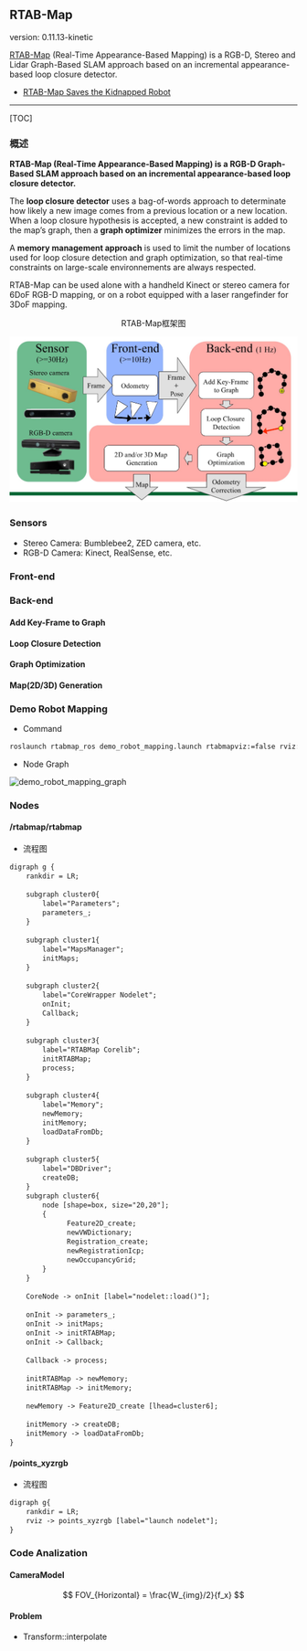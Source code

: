 ## RTAB-Map

version: 0.11.13-kinetic

[RTAB-Map](http://introlab.github.io/rtabmap/) (Real-Time Appearance-Based Mapping) is a RGB-D, Stereo and Lidar Graph-Based SLAM approach based on an incremental appearance-based loop closure detector.

* [RTAB-Map Saves the Kidnapped Robot](http://www.pirobot.org/wordpress/rtab-map-saves-the-kidnapped-robot/)

----

[TOC]

### 概述

**RTAB-Map (Real-Time Appearance-Based Mapping) is a RGB-D Graph-Based SLAM approach based on an incremental appearance-based loop closure detector.**   

The **loop closure detector** uses a bag-of-words approach to determinate how likely a new image comes from a previous location or a new location. When a loop closure hypothesis is accepted, a new constraint is added to the map’s graph, then a **graph optimizer** minimizes the errors in the map.   

A **memory management approach** is used to limit the number of locations used for loop closure detection and graph optimization, so that real-time constraints on large-scale environnements are always respected.   

RTAB-Map can be used alone with a handheld Kinect or stereo camera for 6DoF RGB-D mapping, or on a robot equipped with a laser rangefinder for 3DoF mapping.  

<center>RTAB-Map框架图</center>  

![](./images/rtabmap_frame.jpg)


### Sensors
* Stereo Camera: Bumblebee2, ZED camera, etc.
* RGB-D Camera: Kinect, RealSense, etc.

### Front-end

### Back-end

#### Add Key-Frame to Graph

#### Loop Closure Detection

#### Graph Optimization

#### Map(2D/3D) Generation


### Demo Robot Mapping

* Command

```sh
roslaunch rtabmap_ros demo_robot_mapping.launch rtabmapviz:=false rviz:=true
```

* Node Graph

![demo_robot_mapping_graph](./images/rtabmap_demo_robot_mapping_graph.png)

### Nodes

#### /rtabmap/rtabmap

* 流程图

```graphviz
digraph g {
    rankdir = LR;

    subgraph cluster0{
        label="Parameters";
        parameters_;
    }

    subgraph cluster1{
        label="MapsManager";
        initMaps;
    }

    subgraph cluster2{
        label="CoreWrapper Nodelet";
        onInit;
        Callback;
    }

    subgraph cluster3{
        label="RTABMap Corelib";
        initRTABMap;
        process;
    }

    subgraph cluster4{
        label="Memory";
        newMemory;
        initMemory;
        loadDataFromDb;
    }

    subgraph cluster5{
        label="DBDriver";
        createDB;
    }
    subgraph cluster6{
        node [shape=box, size="20,20"];
        {
              Feature2D_create;
              newVWDictionary;
              Registration_create;
              newRegistrationIcp;
              newOccupancyGrid;
        }
    }

    CoreNode -> onInit [label="nodelet::load()"];

    onInit -> parameters_;
    onInit -> initMaps;
    onInit -> initRTABMap;
    onInit -> Callback;

    Callback -> process;

    initRTABMap -> newMemory;
    initRTABMap -> initMemory;

    newMemory -> Feature2D_create [lhead=cluster6];

    initMemory -> createDB;
    initMemory -> loadDataFromDb;
}
```

#### /points_xyzrgb

* 流程图

```graphviz
digraph g{
    rankdir = LR;
    rviz -> points_xyzrgb [label="launch nodelet"];
}
```



### Code Analization

#### CameraModel

$$
FOV_{Horizontal} = \frac{W_{img}/2}{f_x}
$$

#### Problem
* Transform::interpolate
